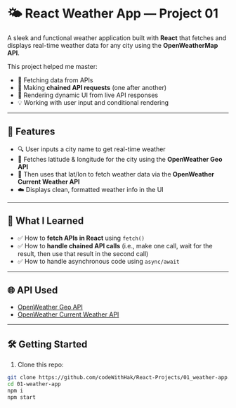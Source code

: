 # 🌤️ React Weather App — Project 01

A sleek and functional weather application built with **React** that fetches and displays real-time weather data for any city using the **OpenWeatherMap API**.

This project helped me master:
- 🔄 Fetching data from APIs
- 🔗 Making **chained API requests** (one after another)
- 🎯 Rendering dynamic UI from live API responses
- 💡 Working with user input and conditional rendering

---

## 🚀 Features

- 🔍 User inputs a city name to get real-time weather
- 📡 Fetches latitude & longitude for the city using the **OpenWeather Geo API**
- 🌆 Then uses that lat/lon to fetch weather data via the **OpenWeather Current Weather API**
- ☁️ Displays clean, formatted weather info in the UI

---

## 🧠 What I Learned

- ✅ How to **fetch APIs in React** using `fetch()`
- ✅ How to **handle chained API calls** (i.e., make one call, wait for the result, then use that result in the second call)
- ✅ How to handle asynchronous code using `async/await`

---

## 🌐 API Used

- [OpenWeather Geo API](https://openweathermap.org/api/geocoding-api)
- [OpenWeather Current Weather API](https://openweathermap.org/current)

---

## 🛠️ Getting Started

1. Clone this repo:

```bash
git clone https://github.com/codeWithHak/React-Projects/01_weather-app.git
cd 01-weather-app
npm i
npm start
```
